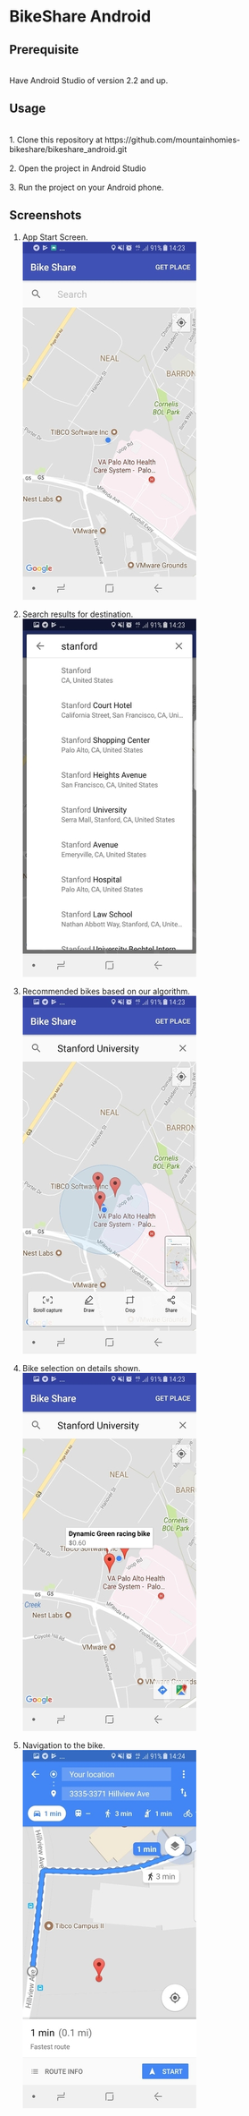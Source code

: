 # BikeShare Android

## Prerequisite
<br/>
Have Android Studio of version 2.2 and up.

## Usage
<br/>
1. Clone this repository at https://github.com/mountainhomies-bikeshare/bikeshare_android.git
<br/><br/>
2. Open the project in Android Studio 
<br/><br/>
3. Run the project on your Android phone.

## Screenshots
1. App Start Screen. </br>
![Demo1](/docs/start_screen.jpg)

2. Search results for destination. </br>
![Demo2](/docs/search_results.jpg)

3. Recommended bikes based on our algorithm. </br>
![Demo3](/docs/show_bikes.jpg)

4. Bike selection on details shown. </br>
![Demo4](/docs/bike_select.jpg)

5. Navigation to the bike. <br/>
![Demo5](/docs/navigation.jpg)